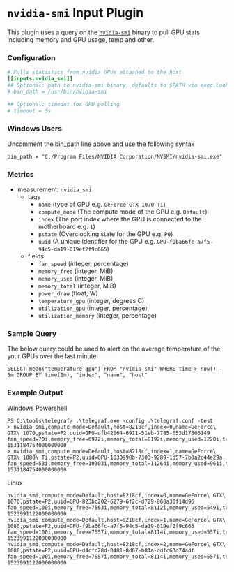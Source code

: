 # `nvidia-smi` Input Plugin

This plugin uses a query on the [`nvidia-smi`](https://developer.nvidia.com/nvidia-system-management-interface) binary to pull GPU stats including memory and GPU usage, temp and other.

### Configuration

```toml
# Pulls statistics from nvidia GPUs attached to the host
[[inputs.nvidia_smi]]
## Optional: path to nvidia-smi binary, defaults to $PATH via exec.LookPath
# bin_path = /usr/bin/nvidia-smi

## Optional: timeout for GPU polling
# timeout = 5s
```

### Windows Users
Uncomment the bin_path line above and use the following syntax

```
bin_path = "C:/Program Files/NVIDIA Corporation/NVSMI/nvidia-smi.exe"
```

### Metrics
- measurement: `nvidia_smi`
  - tags
    - `name` (type of GPU e.g. `GeForce GTX 1070 Ti`)
    - `compute_mode` (The compute mode of the GPU e.g. `Default`)
    - `index` (The port index where the GPU is connected to the motherboard e.g. `1`)
    - `pstate` (Overclocking state for the GPU e.g. `P0`)
    - `uuid` (A unique identifier for the GPU e.g. `GPU-f9ba66fc-a7f5-94c5-da19-019ef2f9c665`)
  - fields
    - `fan_speed` (integer, percentage)
    - `memory_free` (integer, MiB)
    - `memory_used` (integer, MiB)
    - `memory_total` (integer, MiB)
    - `power_draw` (float, W)
    - `temperature_gpu` (integer, degrees C)
    - `utilization_gpu` (integer, percentage)
    - `utilization_memory` (integer, percentage)

### Sample Query

The below query could be used to alert on the average temperature of the your GPUs over the last minute

```
SELECT mean("temperature_gpu") FROM "nvidia_smi" WHERE time > now() - 5m GROUP BY time(1m), "index", "name", "host"
```

### Example Output

Windows Powershell
```
PS C:\tools\telegraf> .\telegraf.exe -config .\telegraf.conf -test
> nvidia_smi,compute_mode=Default,host=8218cf,index=0,name=GeForce\ GTX\ 1070,pstate=P2,uuid=GPU-dfb42064-6911-51eb-7785-053d17566149 fan_speed=70i,memory_free=6972i,memory_total=8192i,memory_used=1220i,temperature_gpu=75i,utilization_gpu=100i,utilization_memory=86i 1531184754000000000
> nvidia_smi,compute_mode=Default,host=8218cf,index=1,name=GeForce\ GTX\ 1080\ Ti,pstate=P2,uuid=GPU-1030998b-7303-9289-1d57-7b0a2c44e29a fan_speed=53i,memory_free=10303i,memory_total=11264i,memory_used=961i,temperature_gpu=65i,utilization_gpu=91i,utilization_memory=15i 1531184754000000000
```

Linux
```
nvidia_smi,compute_mode=Default,host=8218cf,index=0,name=GeForce\ GTX\ 1070,pstate=P2,uuid=GPU-823bc202-6279-6f2c-d729-868a30f14d96 fan_speed=100i,memory_free=7563i,memory_total=8112i,memory_used=549i,temperature_gpu=53i,utilization_gpu=100i,utilization_memory=90i 1523991122000000000
nvidia_smi,compute_mode=Default,host=8218cf,index=1,name=GeForce\ GTX\ 1080,pstate=P2,uuid=GPU-f9ba66fc-a7f5-94c5-da19-019ef2f9c665 fan_speed=100i,memory_free=7557i,memory_total=8114i,memory_used=557i,temperature_gpu=50i,utilization_gpu=100i,utilization_memory=85i 1523991122000000000
nvidia_smi,compute_mode=Default,host=8218cf,index=2,name=GeForce\ GTX\ 1080,pstate=P2,uuid=GPU-d4cfc28d-0481-8d07-b81a-ddfc63d74adf fan_speed=100i,memory_free=7557i,memory_total=8114i,memory_used=557i,temperature_gpu=58i,utilization_gpu=100i,utilization_memory=86i 1523991122000000000
```
